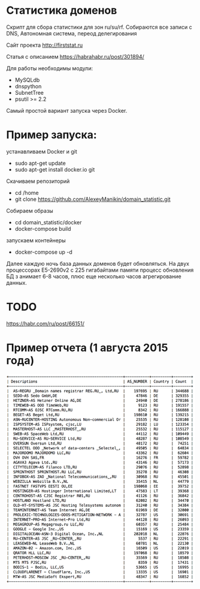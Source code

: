 # Статистика доменов
Скрипт для сбора статистики для зон ru/su/rf. Собираются все записи c DNS, 
Автономная система, переод делегирования

Сайт проекта       http://firststat.ru

Статья с описанием https://habrahabr.ru/post/301894/

Для работы необходимы модули:
- MySQLdb
- dnspython
- SubnetTree
- psutil >= 2.2

Самый простой вариант запуска через Docker.

# Пример запуска:

устанавливаем Docker и git

* sudo apt-get update 
* sudo apt-get install docker.io git

Скачиваем репозиторий

* cd /home
* git clone https://github.com/AlexeyManikin/domain_statistic.git

Собираем образы

* cd domain_statistic/docker
* docker-compose build

запускаем контейнеры

* docker-compose up -d

Далее каждую ночь база данных доменов будет обновляться. На двух 
процессорах E5-2690v2 с 225 гигабайтами памяти процесс обновления БД з
анимает 6-8 часов, плюс еще несколько часов агрегирование данных.

# TODO

https://habr.com/ru/post/66151/

# Пример отчета (1 августа 2015 года)

![example](https://raw.githubusercontent.com/AlexeyManikin/domain_statistic/master/doc/2015_01.png)





